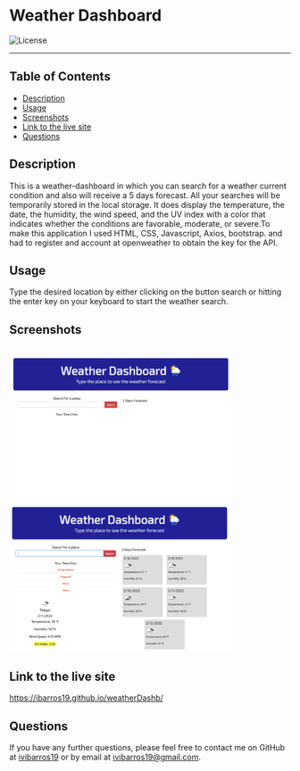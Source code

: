 # Weather Dashboard
  ![License](https://img.shields.io/badge/License-MIT-blue)
<hr>
  <h2>Table of Contents</h2>
  
  * [Description](#description)
  * [Usage](#usage)
  * [Screenshots](#scrs)
  * [Link to the live site](#live)
  * [Questions](#questions)
  
  <a name='description'></a>
  ## Description
  This is a weather-dashboard in which you can search for a weather current condition and also will receive a 5 days forecast. All your searches will be temporarily stored in the local storage. It does display the temperature, the date, the humidity, the wind speed, and the UV index with a color that indicates whether the conditions are favorable, moderate, or severe.To make this application I used HTML, CSS, Javascript, Axios, bootstrap. and had to register and account at openweather to obtain the key for the API.
  <a name='usage'></a>
  ## Usage
  Type the desired location by either clicking on the button search or hitting the enter key on your keyboard to start the weather search.
 
  <a name='scrs'></a>
  ## Screenshots<br>
  <br><img src="assets/img/Screenshot1.png" target="blank" width=400px>
<br><img src="assets/img/Screenshot2.png" target="blank" width=400px>
<br>
<a name='live'></a>
## Link to the live site<br>
<a href="https://ibarros19.github.io/weatherDashb/" target="_blank">https://ibarros19.github.io/weatherDashb/</a>
  ## Questions
  If you have any further questions, please feel free to contact me on GitHub at [ivibarros19](https://github.com/ivibarros19) or by email at [ivibarros19@gmail.com](ivibarros19@gmail.com).
